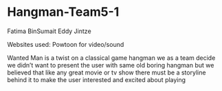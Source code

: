 # Hangman-Team5-1
Fatima BinSumait 
Eddy
Jintze 

Websites used: Powtoon for video/sound 



Wanted Man is a twist on a classical game hangman we as a team decide we didn’t want to present the user with same old boring hangman 
but we believed that like any great movie or tv show there must be a storyline behind it to make the  user interested and excited about 
playing 
